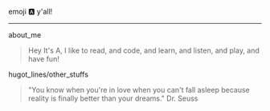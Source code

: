 emoji :a: y'all!
***
about_me
>  Hey It's A, I like to read, and code, and learn, and listen, and play, and have fun!

hugot_lines/other_stuffs
> "You know when you're in love when you can't fall asleep because reality is finally better than your dreams." Dr. Seuss 
